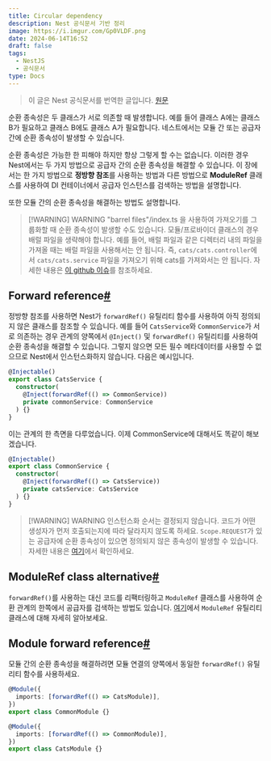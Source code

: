 ```yaml
---
title: Circular dependency
description: Nest 공식문서 기반 정리
image: https://i.imgur.com/Gp0VLDF.png
date: 2024-06-14T16:52
draft: false
tags:
  - NestJS
  - 공식문서
type: Docs
---
```


> 이 글은 Nest 공식문서를 번역한 글입니다. [원문](https://docs.nestjs.com/fundamentals/circular-dependency)

순환 종속성은 두 클래스가 서로 의존할 때 발생합니다. 예를 들어 클래스 A에는 클래스 B가 필요하고 클래스 B에도 클래스 A가 필요합니다. 네스트에서는 모듈 간 또는 공급자 간에 순환 종속성이 발생할 수 있습니다.

순환 종속성은 가능한 한 피해야 하지만 항상 그렇게 할 수는 없습니다. 이러한 경우 Nest에서는 두 가지 방법으로 공급자 간의 순환 종속성을 해결할 수 있습니다. 이 장에서는 한 가지 방법으로 **정방향 참조**를 사용하는 방법과 다른 방법으로 **ModuleRef** 클래스를 사용하여 DI 컨테이너에서 공급자 인스턴스를 검색하는 방법을 설명합니다.

또한 모듈 간의 순환 종속성을 해결하는 방법도 설명합니다.

> [!WARNING] WARNING
> "barrel files"/index.ts 을 사용하여 가져오기를 그룹화할 때 순환 종속성이 발생할 수도 있습니다. 모듈/프로바이더 클래스의 경우 배럴 파일을 생략해야 합니다. 예를 들어, 배럴 파일과 같은 디렉터리 내의 파일을 가져올 때는 배럴 파일을 사용해서는 안 됩니다. 즉, `cats/cats.controller`에서 `cats/cats.service` 파일을 가져오기 위해 cats를 가져와서는 안 됩니다. 자세한 내용은 [이 github 이슈](https://github.com/nestjs/nest/issues/1181#issuecomment-430197191)를 참조하세요.

## Forward reference[#](https://docs.nestjs.com/fundamentals/circular-dependency#forward-reference)

정방향 참조를 사용하면 Nest가 `forwardRef()` 유틸리티 함수를 사용하여 아직 정의되지 않은 클래스를 참조할 수 있습니다. 예를 들어 `CatsService`와 `CommonService`가 서로 의존하는 경우 관계의 양쪽에서 `@Inject()` 및 `forwardRef()` 유틸리티를 사용하여 순환 종속성을 해결할 수 있습니다. 그렇지 않으면 모든 필수 메타데이터를 사용할 수 없으므로 Nest에서 인스턴스화하지 않습니다. 다음은 예시입니다.

```typescript title="cats.service.ts"
@Injectable()
export class CatsService {
  constructor(
    @Inject(forwardRef(() => CommonService))
    private commonService: CommonService
  ) {}
}
```

이는 관계의 한 측면을 다루었습니다. 이제 CommonService에 대해서도 똑같이 해보겠습니다.

```typescript title="common.service.ts"
@Injectable()
export class CommonService {
  constructor(
    @Inject(forwardRef(() => CatsService))
    private catsService: CatsService
  ) {}
}
```

> [!WARNING] WARNING
> 인스턴스화 순서는 결정되지 않습니다. 코드가 어떤 생성자가 먼저 호출되는지에 따라 달라지지 않도록 하세요. `Scope.REQUEST`가 있는 공급자에 순환 종속성이 있으면 정의되지 않은 종속성이 발생할 수 있습니다. 자세한 내용은 [여기](https://github.com/nestjs/nest/issues/5778)에서 확인하세요.

## ModuleRef class alternative[#](https://docs.nestjs.com/fundamentals/circular-dependency#moduleref-class-alternative)

`forwardRef()`를 사용하는 대신 코드를 리팩터링하고 `ModuleRef` 클래스를 사용하여 순환 관계의 한쪽에서 공급자를 검색하는 방법도 있습니다. [여기](https://docs.nestjs.com/fundamentals/module-ref)에서 `ModuleRef` 유틸리티 클래스에 대해 자세히 알아보세요.

## Module forward reference[#](https://docs.nestjs.com/fundamentals/circular-dependency#module-forward-reference)

모듈 간의 순환 종속성을 해결하려면 모듈 연결의 양쪽에서 동일한 `forwardRef()` 유틸리티 함수를 사용하세요.

```typescript title="common.module.ts"
@Module({
  imports: [forwardRef(() => CatsModule)],
})
export class CommonModule {}
```

```typescript title="cats.module.ts"
@Module({
  imports: [forwardRef(() => CommonModule)],
})
export class CatsModule {}
```
